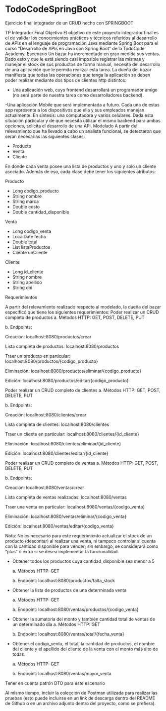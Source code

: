 # TodoCodeSpringBoot
Ejercicio final integrador de un CRUD hecho con SPRINGBOOT

TP Integrador Final
Objetivo
El objetivo de este proyecto integrador final es el de validar los conocimientos prácticos y 
técnicos referidos al desarrollo de APIs en el lenguaje de programación Java mediante Spring 
Boot para el curso “Desarrollo de APIs en Java con Spring Boot” de la TodoCode Academy.
Escenario
Un bazar ha incrementado en gran medida sus ventas. Dado esto y que le está siendo casi 
imposible registrar las mismas y manejar el stock de sus productos de forma manual, necesita 
del desarrollo de una aplicación que le permita realizar esta tarea.
La dueña del bazar manifiesta que todas las operaciones que tenga la aplicación se deben 
poder realizar mediante dos tipos de clientes http distintos:

- Una aplicación web, cuyo frontend desarrollará un programador amigo (no será parte 
de nuestra tarea como desarrolladores backend).

-Una aplicación Mobile que será implementada a futuro.
Cada una de estas app representa a los dispositivos que ella y sus empleados manejan 
actualmente. En síntesis: una computadora y varios celulares.
Dada esta situación particular y de que necesita utilizar el mismo backend para ambas 
opciones, solicita el desarrollo de una API.
Modelado
A partir del relevamiento que ha llevado a cabo un analista funcional, se detectaron que serán 
necesarias las siguientes clases:
- Producto
- Venta
- Cliente
  
En donde cada venta posee una lista de productos y uno y solo un cliente asociado. Además 
de eso, cada clase debe tener los siguientes atributos:

Producto

- Long codigo_producto
- String nombre
- String marca
- Double costo
- Double cantidad_disponible

Venta

- Long codigo_venta
- LocalDate fecha
- Double total
- List<Producto> listaProductos
- Cliente unCliente

Cliente

- Long id_cliente
- String nombre
- String apellido
- String dni
  
Requerimientos

A partir del relevamiento realizado respecto al modelado, la dueña del bazar especificó que 
tiene los siguientes requerimientos:
 Poder realizar un CRUD completo de productos
a. Métodos HTTP: GET, POST, DELETE, PUT

b. Endpoints:

Creación: localhost:8080/productos/crear 

Lista completa de productos: localhost:8080/productos 

Traer un producto en particular: localhost:8080/productos/{codigo_producto} 

Eliminación: localhost:8080/productos/eliminar/{codigo_producto} 

Edición: localhost:8080/productos/editar/{codigo_producto} 

Poder realizar un CRUD completo de clientes
a. Métodos HTTP: GET, POST, DELETE, PUT

b. Endpoints:

Creación: localhost:8080/clientes/crear

Lista completa de clientes: localhost:8080/clientes

Traer un cliente en particular: localhost:8080/clientes/{id_cliente}

Eliminación: localhost:8080/clientes/eliminar/{id_cliente}

Edición: localhost:8080/clientes/editar/{id_cliente}

Poder realizar un CRUD completo de ventas
a. Métodos HTTP: GET, POST, DELETE, PUT

b. Endpoints:

Creación: localhost:8080/ventas/crear

Lista completa de ventas realizadas: localhost:8080/ventas

Traer una venta en particular: localhost:8080/ventas/{codigo_venta}

Eliminación: localhost:8080/ventas/eliminar/{codigo_venta}

Edición: localhost:8080/ventas/editar/{codigo_venta}

Nota: No es necesario para este requerimiento actualizar el stock de un producto (descontar)
al realizar una venta, ni tampoco controlar si cuenta con la cantidad disponible para vender;
sin embargo, se considerará como “plus” o extra si se desea 
implementar la funcionalidad.

- Obtener todos los productos cuya cantidad_disponible sea menor a 5

  a. Métodos HTTP: GET
  
  b. Endpoint: localhost:8080/productos/falta_stock

- Obtener la lista de productos de una determinada venta
   
  a. Métodos HTTP: GET
  
  b. Endpoint: localhost:8080/ventas/productos/{codigo_venta}

- Obtener la sumatoria del monto y también cantidad total de ventas de un determinado día
  a. Métodos HTTP: GET
  
  b. Endpoint: localhost:8080/ventas/total/{fecha_venta}

- Obtener el codigo_venta, el total, la cantidad de productos, el nombre del cliente y el 
apellido del cliente de la venta con el monto más alto de todas. 

  a. Métodos HTTP: GET
  
  b. Endpoint: localhost:8080/ventas/mayor_venta

Tener en cuenta patrón DTO para este escenario

Al mismo tiempo, incluir la colección de Postman utilizada para realizar las pruebas (esto 
puede incluirse en un link de descarga dentro del README de Github o en un archivo adjunto 
dentro del proyecto, como se prefiera).

